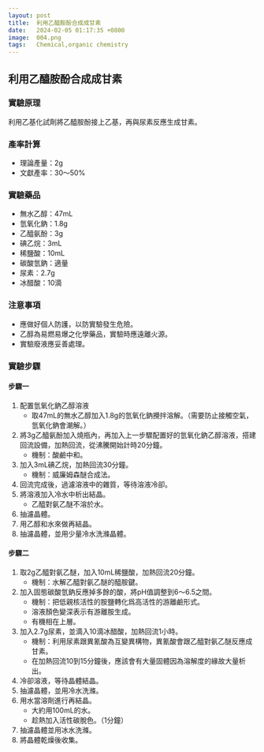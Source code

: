 ```yaml
---
layout: post
title:  利用乙醯胺酚合成成甘素
date:   2024-02-05 01:17:35 +0800
image:  004.png
tags:   Chemical,organic chemistry
--- 
```

## 利用乙醯胺酚合成成甘素

### 實驗原理
利用乙基化試劑將乙醯胺酚接上乙基，再與尿素反應生成甘素。

### 產率計算
- 理論產量：2g
- 文獻產率：30～50%

### 實驗藥品
- 無水乙醇：47mL
- 氫氧化鈉：1.8g
- 乙醯氨酚：3g
- 碘乙烷：3mL
- 稀鹽酸：10mL
- 碳酸氫鈉：適量
- 尿素：2.7g
- 冰醋酸：10滴

### 注意事項
- 應做好個人防護，以防實驗發生危險。
- 乙醇為易燃易爆之化學藥品，實驗時應遠離火源。
- 實驗廢液應妥善處理。

### 實驗步驟

#### 步驟一

1. 配置氫氧化鈉乙醇溶液
   - 取47mL的無水乙醇加入1.8g的氫氧化鈉攪拌溶解。（需要防止接觸空氣，氫氧化鈉會潮解。）
2. 將3g乙醯氨酚加入燒瓶內，再加入上一步驟配置好的氫氧化鈉乙醇溶液，搭建回流設備，加熱回流，從沸騰開始計時20分鐘。
   - 機制：酸鹼中和。
3. 加入3mL碘乙烷，加熱回流30分鐘。
   - 機制：威廉姆森醚合成法。
4. 回流完成後，過濾溶液中的雜質，等待溶液冷卻。
5. 將溶液加入冷水中析出結晶。
   - 乙醯對氨乙醚不溶於水。
6. 抽濾晶體。
7. 用乙醇和水來做再結晶。
8. 抽濾晶體，並用少量冷水洗滌晶體。

#### 步驟二

1. 取2g乙醯對氨乙醚，加入10mL稀鹽酸，加熱回流20分鐘。
   - 機制：水解乙醯對氨乙醚的醯胺鍵。
2. 加入固態碳酸氫鈉反應掉多餘的酸，將pH值調整到6～6.5之間。
   - 機制：把低親核活性的胺鹽轉化爲高活性的游離鹼形式。
   - 溶液顏色變深表示有游離胺生成。
   - 有機相在上層。
3. 加入2.7g尿素，並滴入10滴冰醋酸，加熱回流1小時。
   - 機制：利用尿素跟異氰酸為互變異構物，異氰酸會跟乙醯對氨乙醚反應成甘素。
   - 在加熱回流10到15分鐘後，應該會有大量固體因為溶解度的緣故大量析出。
4. 冷卻溶液，等待晶體結晶。
5. 抽濾晶體，並用冷水洗滌。
6. 用水當溶劑進行再結晶。
   - 大約用100mL的水。
   - 趁熱加入活性碳脫色。（1分鐘）
7. 抽濾晶體並用冰水洗滌。
8. 將晶體乾燥後收集。

